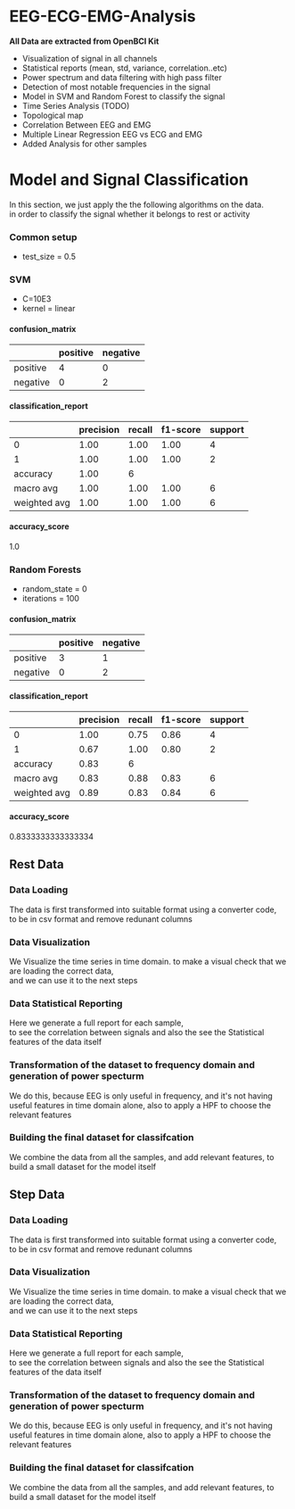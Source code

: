 # EEG-ECG-EMG-Analysis

**All Data are extracted from OpenBCI Kit** 

- Visualization of signal in all channels
- Statistical reports (mean, std, variance, correlation..etc)
- Power spectrum and data filtering with high pass filter
- Detection of most notable frequencies in the signal
- Model in SVM and Random Forest to classify the signal
- Time Series Analysis (TODO)
- Topological map  
- Correlation Between EEG and EMG
- Multiple Linear Regression EEG vs ECG and EMG
- Added Analysis for other samples 

# Model and Signal Classification 

In this section, we just apply the the following algorithms on the data.
<br/> in order to classify the signal whether it belongs to rest or activity

### Common setup 
- test_size = 0.5

### SVM 
- C=10E3
- kernel = linear

#### confusion_matrix

|          | positive | negative |
|----------|----------|----------|
| positive | 4        | 0        |
| negative | 0        | 2        |

#### classification_report

|              | precision | recall | f1-score | support |
|--------------|-----------|--------|----------|---------|
| 0            | 1.00      | 1.00   | 1.00     | 4       |
| 1            | 1.00      | 1.00   | 1.00     | 2       |
| accuracy     | 1.00      | 6      |          |         |
| macro avg    | 1.00      | 1.00   | 1.00     | 6       |
| weighted avg | 1.00      | 1.00   | 1.00     | 6       | 

#### accuracy_score
1.0


### Random Forests 
- random_state = 0
- iterations = 100



#### confusion_matrix
|          | positive | negative |
|----------|----------|----------|
| positive | 3        | 1        |
| negative | 0        | 2        |


#### classification_report
|              | precision | recall | f1-score | support |
|--------------|-----------|--------|----------|---------|
| 0            | 1.00      | 0.75   | 0.86     | 4       |
| 1            | 0.67      | 1.00   | 0.80     | 2       |
| accuracy     | 0.83      | 6      |          |         |
| macro avg    | 0.83      | 0.88   | 0.83     | 6       |
| weighted avg | 0.89      | 0.83   | 0.84     | 6       |


#### accuracy_score

0.8333333333333334



## Rest Data 

### Data Loading
The data is first transformed into suitable format using a converter code, <br/>to be in csv format and remove redunant columns

### Data Visualization

We Visualize the time series in time domain. to make a visual check that we are loading the correct data,
<br/> and we can use it to the next steps

### Data Statistical Reporting 

Here we generate a full report for each sample, 
<br/>to see the correlation between signals and also the see the Statistical features of the data itself


### Transformation of the dataset to frequency domain and generation of power specturm

We do this, because EEG is only useful in frequency, and it's not having useful features in time domain alone,
also to apply a HPF to choose the relevant features

### Building the final dataset for classifcation 

We combine the data from all the samples, and add relevant features, to build a small dataset for the model itself


## Step Data 

### Data Loading
The data is first transformed into suitable format using a converter code, <br/>to be in csv format and remove redunant columns

### Data Visualization

We Visualize the time series in time domain. to make a visual check that we are loading the correct data,
<br/> and we can use it to the next steps

### Data Statistical Reporting 

Here we generate a full report for each sample, 
<br/>to see the correlation between signals and also the see the Statistical features of the data itself


### Transformation of the dataset to frequency domain and generation of power specturm

We do this, because EEG is only useful in frequency, and it's not having useful features in time domain alone,
also to apply a HPF to choose the relevant features

### Building the final dataset for classifcation 

We combine the data from all the samples, and add relevant features, to build a small dataset for the model itself
